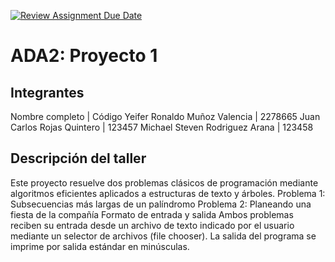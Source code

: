 [![Review Assignment Due Date](https://classroom.github.com/assets/deadline-readme-button-22041afd0340ce965d47ae6ef1cefeee28c7c493a6346c4f15d667ab976d596c.svg)](https://classroom.github.com/a/kKWtV-CB)
# ADA2: Proyecto 1

## Integrantes

Nombre completo | Código
Yeifer Ronaldo Muñoz Valencia | 2278665
Juan Carlos Rojas Quintero | 123457
Michael Steven Rodriguez Arana | 123458

## Descripción del taller

Este proyecto resuelve dos problemas clásicos de programación mediante algoritmos eficientes aplicados a estructuras de texto y árboles. Problema 1: Subsecuencias más largas de un palíndromo Problema 2: Planeando una fiesta de la compañía Formato de entrada y salida Ambos problemas reciben su entrada desde un archivo de texto indicado por el usuario mediante un selector de archivos (file chooser). La salida del programa se imprime por salida estándar en minúsculas.
